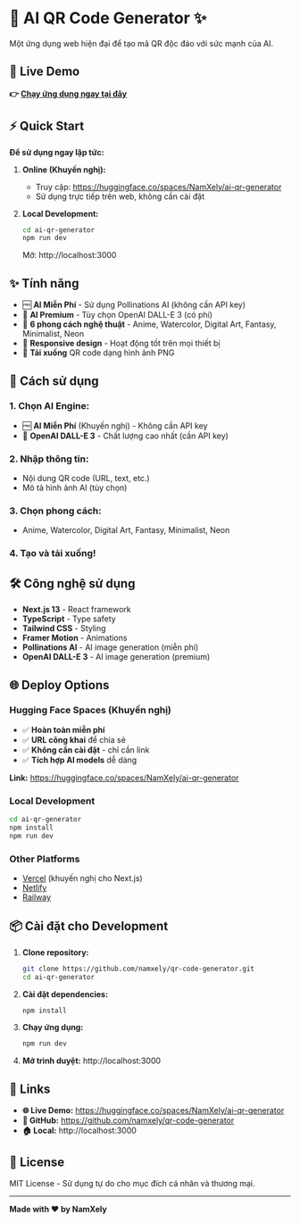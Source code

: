 # 🤖 AI QR Code Generator ✨

Một ứng dụng web hiện đại để tạo mã QR độc đáo với sức mạnh của AI.

## 🚀 Live Demo

**👉 [Chạy ứng dụng ngay tại đây](https://huggingface.co/spaces/NamXely/ai-qr-generator)**

## ⚡ Quick Start

**Để sử dụng ngay lập tức:**

1. **Online (Khuyến nghị):**
   - Truy cập: https://huggingface.co/spaces/NamXely/ai-qr-generator
   - Sử dụng trực tiếp trên web, không cần cài đặt

2. **Local Development:**
   ```bash
   cd ai-qr-generator
   npm run dev
   ```
   Mở: http://localhost:3000

## ✨ Tính năng

- 🆓 **AI Miễn Phí** - Sử dụng Pollinations AI (không cần API key)
- 💎 **AI Premium** - Tùy chọn OpenAI DALL-E 3 (có phí)
- 🎨 **6 phong cách nghệ thuật** - Anime, Watercolor, Digital Art, Fantasy, Minimalist, Neon
- 📱 **Responsive design** - Hoạt động tốt trên mọi thiết bị
- 💾 **Tải xuống** QR code dạng hình ảnh PNG

## 🎯 Cách sử dụng

### 1. Chọn AI Engine:
- 🆓 **AI Miễn Phí** (Khuyến nghị) - Không cần API key
- 💎 **OpenAI DALL-E 3** - Chất lượng cao nhất (cần API key)

### 2. Nhập thông tin:
- Nội dung QR code (URL, text, etc.)
- Mô tả hình ảnh AI (tùy chọn)

### 3. Chọn phong cách:
- Anime, Watercolor, Digital Art, Fantasy, Minimalist, Neon

### 4. Tạo và tải xuống!

## 🛠️ Công nghệ sử dụng

- **Next.js 13** - React framework
- **TypeScript** - Type safety
- **Tailwind CSS** - Styling
- **Framer Motion** - Animations
- **Pollinations AI** - AI image generation (miễn phí)
- **OpenAI DALL-E 3** - AI image generation (premium)

## 🌐 Deploy Options

### Hugging Face Spaces (Khuyến nghị)
- ✅ **Hoàn toàn miễn phí**
- ✅ **URL công khai** để chia sẻ
- ✅ **Không cần cài đặt** - chỉ cần link
- ✅ **Tích hợp AI models** dễ dàng

**Link:** https://huggingface.co/spaces/NamXely/ai-qr-generator

### Local Development
```bash
cd ai-qr-generator
npm install
npm run dev
```

### Other Platforms
- [Vercel](https://vercel.com) (khuyến nghị cho Next.js)
- [Netlify](https://netlify.com)
- [Railway](https://railway.app)

## 📦 Cài đặt cho Development

1. **Clone repository:**
   ```bash
   git clone https://github.com/namxely/qr-code-generator.git
   cd ai-qr-generator
   ```

2. **Cài đặt dependencies:**
   ```bash
   npm install
   ```

3. **Chạy ứng dụng:**
   ```bash
   npm run dev
   ```

4. **Mở trình duyệt:** http://localhost:3000

## 🔗 Links

- **🌐 Live Demo:** https://huggingface.co/spaces/NamXely/ai-qr-generator
- **📁 GitHub:** https://github.com/namxely/qr-code-generator
- **🏠 Local:** http://localhost:3000

## 📝 License

MIT License - Sử dụng tự do cho mục đích cá nhân và thương mại.

---

**Made with ❤️ by NamXely**

